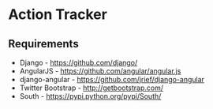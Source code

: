 Action Tracker
==============

Requirements
------------

- Django - <https://github.com/django/>
- AngularJS - <https://github.com/angular/angular.js>
- django-angular - <https://github.com/jrief/django-angular>
- Twitter Bootstrap - <http://getbootstrap.com/>
- South - <https://pypi.python.org/pypi/South/>

